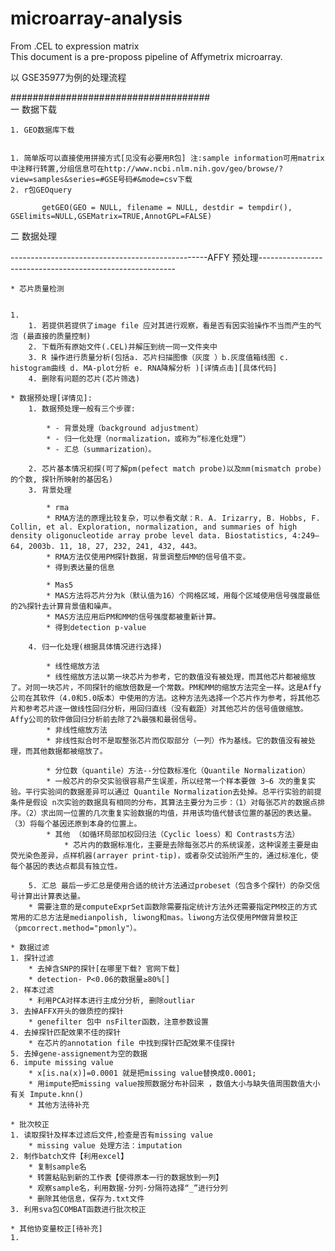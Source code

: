 # microarray-analysis
From .CEL to expression matrix  
This document is a pre-proposs pipeline of Affymetrix microarray.


以 GSE35977为例的处理流程

####################################  
一 数据下载


	1. GEO数据库下载


	1. 简单版可以直接使用拼接方式[见没有必要用R包] 注:sample information可用matrix中注释行转置,分组信息可在http://www.ncbi.nlm.nih.gov/geo/browse/?view=samples&series=#GSE号码#&mode=csv下载 
	2. r包GEOquery

           getGEO(GEO = NULL, filename = NULL, destdir = tempdir(), GSElimits=NULL,GSEMatrix=TRUE,AnnotGPL=FALSE)

二 数据处理

-------------------------------------------------AFFY 预处理---------------------------------------------------------

	* 芯片质量检测


	1. 
		1. 若提供若提供了image file 应对其进行观察，看是否有因实验操作不当而产生的气泡 (最直接的质量控制)
		2. 下载所有原始文件(.CEL)并解压到统一同一文件夹中
		3. R 操作进行质量分析(包括a. 芯片扫描图像（灰度 ）b.灰度值箱线图 c. histogram曲线 d. MA-plot分析 e. RNA降解分析 )[详情点击][具体代码]
		4. 删除有问题的芯片(芯片筛选)

	* 数据预处理[详情见]:
		1. 数据预处理一般有三个步骤: 

			* - 背景处理（background adjustment）
			* - 归一化处理（normalization，或称为“标准化处理”）
			* - 汇总（summarization）。

		2. 芯片基本情况初探(可了解pm(pefect match probe)以及mm(mismatch probe)的个数, 探针所映射的基因名)
		3. 背景处理 

			* rma  
			* RMA方法的原理比较复杂，可以参看文献：R. A. Irizarry, B. Hobbs, F. Collin, et al. Exploration, normalization, and summaries of high density oligonucleotide array probe level data. Biostatistics, 4:249–64, 2003b. 11, 18, 27, 232, 241, 432, 443。
			* RMA方法仅使用PM探针数据，背景调整后MM的信号值不变。
			* 得到表达量的信息

			* Mas5
			* MAS方法将芯片分为k（默认值为16）个网格区域，用每个区域使用信号强度最低的2%探针去计算背景值和噪声。
			* MAS方法应用后PM和MM的信号强度都被重新计算。
			* 得到detection p-value

		4. 归一化处理(根据具体情况进行选择)

			* 线性缩放方法
			* 线性缩放方法以第一块芯片为参考，它的数值没有被处理，而其他芯片都被缩放了。对同一块芯片，不同探针的缩放倍数是一个常数。PM和MM的缩放方法完全一样。这是Affy公司在其软件（4.0和5.0版本）中使用的方法。这种方法先选择一个芯片作为参考，将其他芯片和参考芯片逐一做线性回归分析，用回归直线（没有截距）对其他芯片的信号值做缩放。Affy公司的软件做回归分析前去除了2%最强和最弱信号。
			* 非线性缩放方法
			* 非线性拟合时不是取整张芯片而仅取部分（一列）作为基线。它的数值没有被处理，而其他数据都被缩放了。

			* 分位数（quantile）方法--分位数标准化（Quantile Normalization）
			* 一般芯片的杂交实验很容易产生误差，所以经常一个样本要做 3~6 次的重复实验。平行实验间的数据差异可以通过 Quantile Normalization去处掉。总平行实验的前提条件是假设 n次实验的数据具有相同的分布，其算法主要分为三步：（1）对每张芯片的数据点排序。（2）求出同一位置的几次重复实验数据的均值，并用该均值代替该位置的基因的表达量。（3）将每个基因还原到本身的位置上。
			* 其他 （如循环局部加权回归法（Cyclic loess）和 Contrasts方法）
				* 芯片内的数据标准化，主要是去除每张芯片的系统误差，这种误差主要是由荧光染色差异，点样机器(arrayer print-tip)，或者杂交试验所产生的，通过标准化，使每个基因的表达点都具有独立性。

		5. 汇总 最后一步汇总是使用合适的统计方法通过probeset（包含多个探针）的杂交信号计算出计算表达量。
		* 需要注意的是computeExprSet函数除需要指定统计方法外还需要指定PM校正的方式 常用的汇总方法是medianpolish, liwong和mas。liwong方法仅使用PM做背景校正（pmcorrect.method="pmonly"）。

	* 数据过滤
	1. 探针过滤
		* 去掉含SNP的探针[在哪里下载? 官网下载]
		* detection- P<0.06的数据量≥80%[]
	2. 样本过滤
		* 利用PCA对样本进行主成分分析, 删除outliar
	3. 去掉AFFX开头的做质控的探针
		* genefilter 包中 nsFilter函数，注意参数设置
	4. 去掉探针匹配效果不佳的探针
		* 在芯片的annotation file 中找到探针匹配效果不佳探针
	5. 去掉gene-assignement为空的数据
	6. impute missing value
		* x[is.na(x)]=0.0001 就是把missing value替换成0.0001;
		* 用impute把missing value按照数据分布补回来 ，数值大小与缺失值周围数值大小有关 Impute.knn()
		* 其他方法待补充

	* 批次校正
	1. 读取探针及样本过滤后文件,检查是否有missing value
		* missing value 处理方法：imputation
	2. 制作batch文件【利用excel】
		* 复制sample名
		* 转置粘贴到新的工作表【使得原本一行的数据放到一列】
		* 观察sample名，利用数据-分列-分隔符选择“_”进行分列
		* 删除其他信息，保存为.txt文件
	3. 利用sva包COMBAT函数进行批次校正
	
	* 其他协变量校正[待补充]
	1. 
